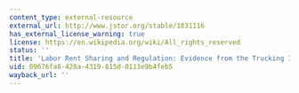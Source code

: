 ```yaml
---
content_type: external-resource
external_url: http://www.jstor.org/stable/1831116
has_external_license_warning: true
license: https://en.wikipedia.org/wiki/All_rights_reserved
status: ''
title: 'Labor Rent Sharing and Regulation: Evidence from the Trucking Industry'
uid: 09676fa8-428a-4319-815d-0113e9b4feb5
wayback_url: ''
---
```

